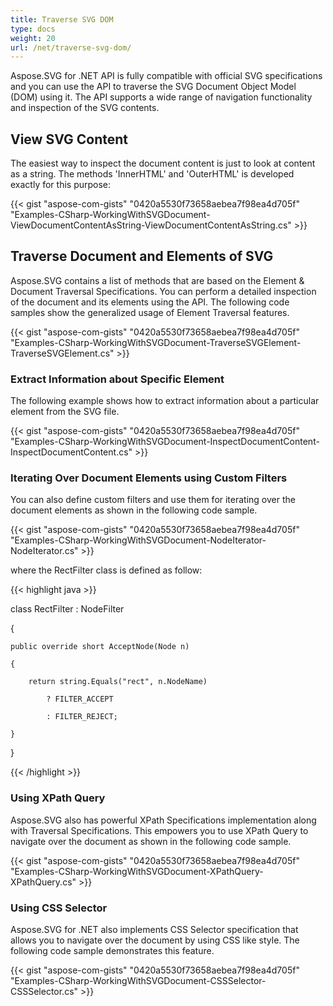 ```yaml
---
title: Traverse SVG DOM
type: docs
weight: 20
url: /net/traverse-svg-dom/
---
```


Aspose.SVG for .NET API is fully compatible with official SVG specifications and you can use the API to traverse the SVG Document Object Model (DOM) using it. The API supports a wide range of navigation functionality and inspection of the SVG contents. 
## **View SVG Content**
The easiest way to inspect the document content is just to look at content as a string. The methods 'InnerHTML' and 'OuterHTML' is developed exactly for this purpose:

{{< gist "aspose-com-gists" "0420a5530f73658aebea7f98ea4d705f" "Examples-CSharp-WorkingWithSVGDocument-ViewDocumentContentAsString-ViewDocumentContentAsString.cs" >}}
## **Traverse Document and Elements of SVG**
Aspose.SVG contains a list of methods that are based on the Element & Document Traversal Specifications. You can perform a detailed inspection of the document and its elements using the API. The following code samples show the generalized usage of Element Traversal features.

{{< gist "aspose-com-gists" "0420a5530f73658aebea7f98ea4d705f" "Examples-CSharp-WorkingWithSVGDocument-TraverseSVGElement-TraverseSVGElement.cs" >}}
### **Extract Information about Specific Element**
The following example shows how to extract information about a particular element from the SVG file.

{{< gist "aspose-com-gists" "0420a5530f73658aebea7f98ea4d705f" "Examples-CSharp-WorkingWithSVGDocument-InspectDocumentContent-InspectDocumentContent.cs" >}}
### **Iterating Over Document Elements using Custom Filters**
You can also define custom filters and use them for iterating over the document elements as shown in the following code sample.

{{< gist "aspose-com-gists" "0420a5530f73658aebea7f98ea4d705f" "Examples-CSharp-WorkingWithSVGDocument-NodeIterator-NodeIterator.cs" >}}

where the RectFilter class is defined as follow:



{{< highlight java >}}

 class RectFilter : NodeFilter

{

    public override short AcceptNode(Node n)

    {

        return string.Equals("rect", n.NodeName)

            ? FILTER_ACCEPT

            : FILTER_REJECT;

    }

}

{{< /highlight >}}
### **Using XPath Query**
Aspose.SVG also has powerful XPath Specifications implementation along with Traversal Specifications. This empowers you to use XPath Query to navigate over the document as shown in the following code sample.



{{< gist "aspose-com-gists" "0420a5530f73658aebea7f98ea4d705f" "Examples-CSharp-WorkingWithSVGDocument-XPathQuery-XPathQuery.cs" >}}
### **Using CSS Selector**
Aspose.SVG for .NET also implements CSS Selector specification that allows you to navigate over the document by using CSS like style. The following code sample demonstrates this feature.

{{< gist "aspose-com-gists" "0420a5530f73658aebea7f98ea4d705f" "Examples-CSharp-WorkingWithSVGDocument-CSSSelector-CSSSelector.cs" >}}





